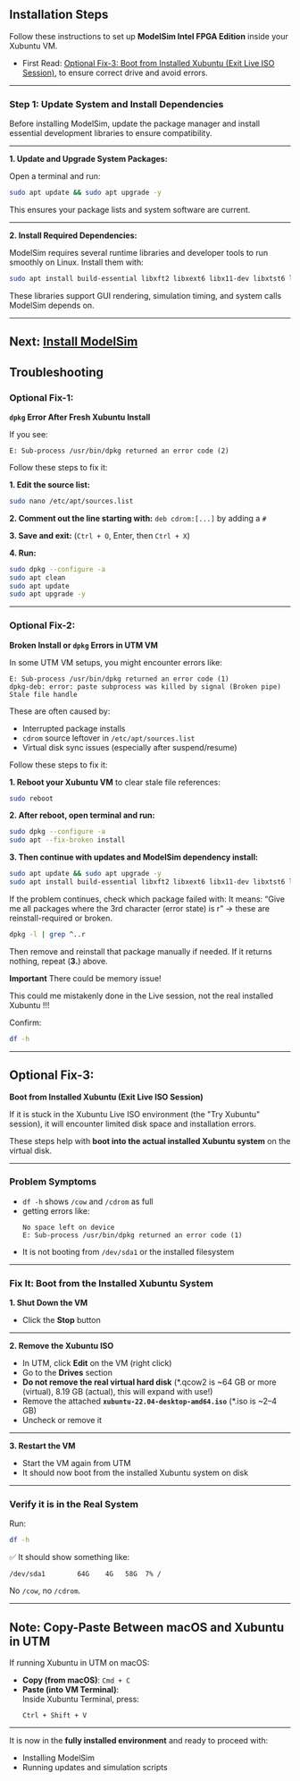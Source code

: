 
## Installation Steps

Follow these instructions to set up **ModelSim Intel FPGA Edition** inside your Xubuntu VM.
- First Read: [Optional Fix-3: Boot from Installed Xubuntu (Exit Live ISO Session)](#Optional-Fix-3), to ensure correct drive and avoid errors.

---

### Step 1: Update System and Install Dependencies

Before installing ModelSim, update the package manager and install essential development libraries to ensure compatibility.

---

**1. Update and Upgrade System Packages:**

Open a terminal and run:

```bash
sudo apt update && sudo apt upgrade -y
```

This ensures your package lists and system software are current.

---

**2. Install Required Dependencies:**

ModelSim requires several runtime libraries and developer tools to run smoothly on Linux. Install them with:

```bash
sudo apt install build-essential libxft2 libxext6 libx11-dev libxtst6 libglu1-mesa -y
```

These libraries support GUI rendering, simulation timing, and system calls ModelSim depends on.

---
**Next:** [Install ModelSim](https://github.com/preeti-chauhan/hwe-modelsim-xubuntu-macos/blob/main/02-Install-ModelSim.md)
---

## Troubleshooting

### Optional Fix-1: 

**`dpkg` Error After Fresh Xubuntu Install**

If you see:

```
E: Sub-process /usr/bin/dpkg returned an error code (2)
```

Follow these steps to fix it:

**1. Edit the source list:**
   ```bash
   sudo nano /etc/apt/sources.list
   ```

**2. Comment out the line starting with:** `deb cdrom:[...]` by adding a `#`

**3. Save and exit:** (`Ctrl + O`, Enter, then `Ctrl + X`)

**4. Run:**
   ```bash
   sudo dpkg --configure -a
   sudo apt clean
   sudo apt update
   sudo apt upgrade -y
   ```
---

### Optional Fix-2: 

**Broken Install or `dpkg` Errors in UTM VM**

In some UTM VM setups, you might encounter errors like:

```
E: Sub-process /usr/bin/dpkg returned an error code (1)
dpkg-deb: error: paste subprocess was killed by signal (Broken pipe)
Stale file handle
```

These are often caused by:
- Interrupted package installs
- `cdrom` source leftover in `/etc/apt/sources.list`
- Virtual disk sync issues (especially after suspend/resume)

Follow these steps to fix it:

**1. Reboot your Xubuntu VM** to clear stale file references:
   ```bash
   sudo reboot
   ```

**2. After reboot, open terminal and run:**

   ```bash
   sudo dpkg --configure -a
   sudo apt --fix-broken install
   ```

**3. Then continue with updates and ModelSim dependency install:**

   ```bash
   sudo apt update && sudo apt upgrade -y
   sudo apt install build-essential libxft2 libxext6 libx11-dev libxtst6 libglu1-mesa -y
   ```

If the problem continues, check which package failed with:
It means: “Give me all packages where the 3rd character (error state) is r” → these are reinstall-required or broken.

```bash
dpkg -l | grep ^..r
```

Then remove and reinstall that package manually if needed.
If it returns nothing, repeat (**3.**) above. 

**Important** There could be memory issue! 

This could me mistakenly done in the Live session, not the real installed Xubuntu !!!

Confirm:
```bash
df -h
```
---

## Optional Fix-3: 

**Boot from Installed Xubuntu (Exit Live ISO Session)**

If it is stuck in the Xubuntu Live ISO environment (the "Try Xubuntu" session), it will encounter limited disk space and installation errors.

These steps help with **boot into the actual installed Xubuntu system** on the virtual disk.

---

### Problem Symptoms

- `df -h` shows `/cow` and `/cdrom` as full
- getting errors like:
  ```
  No space left on device
  E: Sub-process /usr/bin/dpkg returned an error code (1)
  ```
- It is not booting from `/dev/sda1` or the installed filesystem

---

### Fix It: Boot from the Installed Xubuntu System

**1. Shut Down the VM**

- Click the **Stop** button

---

**2. Remove the Xubuntu ISO**

- In UTM, click **Edit** on the VM (right click)
- Go to the **Drives** section
- **Do not remove the real virtual hard disk** (*.qcow2 is ~64 GB or more (virtual), 8.19 GB (actual), this will expand with use!)
- Remove the attached **`xubuntu-22.04-desktop-amd64.iso`** (*.iso is ~2–4 GB)
- Uncheck or remove it 

---

**3. Restart the VM**

- Start the VM again from UTM
- It should now boot from the installed Xubuntu system on disk

---

### Verify it is in the Real System

Run:

```bash
df -h
```

✅ It should show something like:

```
/dev/sda1        64G    4G   58G  7% /
```

No `/cow`, no `/cdrom`.

---

## Note: Copy-Paste Between macOS and Xubuntu in UTM

If running Xubuntu in UTM on macOS:

- **Copy (from macOS)**: `Cmd + C`
- **Paste (into VM Terminal)**:  
  Inside Xubuntu Terminal, press:
  ```
  Ctrl + Shift + V
  ```

---

It is now in the **fully installed environment** and ready to proceed with:

- Installing ModelSim
- Running updates and simulation scripts
